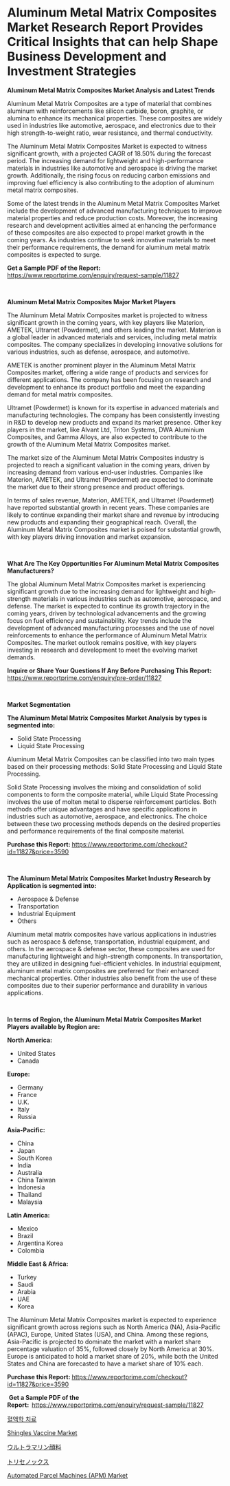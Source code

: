<p><h1>Aluminum Metal Matrix Composites Market Research Report Provides Critical Insights that can help Shape Business Development and Investment Strategies</h1></p><p><strong>Aluminum Metal Matrix Composites Market Analysis and Latest Trends</strong></p>
<p><p>Aluminum Metal Matrix Composites are a type of material that combines aluminum with reinforcements like silicon carbide, boron, graphite, or alumina to enhance its mechanical properties. These composites are widely used in industries like automotive, aerospace, and electronics due to their high strength-to-weight ratio, wear resistance, and thermal conductivity.</p><p>The Aluminum Metal Matrix Composites Market is expected to witness significant growth, with a projected CAGR of 18.50% during the forecast period. The increasing demand for lightweight and high-performance materials in industries like automotive and aerospace is driving the market growth. Additionally, the rising focus on reducing carbon emissions and improving fuel efficiency is also contributing to the adoption of aluminum metal matrix composites.</p><p>Some of the latest trends in the Aluminum Metal Matrix Composites Market include the development of advanced manufacturing techniques to improve material properties and reduce production costs. Moreover, the increasing research and development activities aimed at enhancing the performance of these composites are also expected to propel market growth in the coming years. As industries continue to seek innovative materials to meet their performance requirements, the demand for aluminum metal matrix composites is expected to surge.</p></p>
<p><strong>Get a Sample PDF of the Report:&nbsp;</strong> <a href="https://www.reportprime.com/enquiry/request-sample/11827">https://www.reportprime.com/enquiry/request-sample/11827</a></p>
<p>&nbsp;</p>
<p><strong>Aluminum Metal Matrix Composites Major Market Players</strong></p>
<p><p>The Aluminum Metal Matrix Composites market is projected to witness significant growth in the coming years, with key players like Materion, AMETEK, Ultramet (Powdermet), and others leading the market. Materion is a global leader in advanced materials and services, including metal matrix composites. The company specializes in developing innovative solutions for various industries, such as defense, aerospace, and automotive.</p><p>AMETEK is another prominent player in the Aluminum Metal Matrix Composites market, offering a wide range of products and services for different applications. The company has been focusing on research and development to enhance its product portfolio and meet the expanding demand for metal matrix composites.</p><p>Ultramet (Powdermet) is known for its expertise in advanced materials and manufacturing technologies. The company has been consistently investing in R&D to develop new products and expand its market presence. Other key players in the market, like Alvant Ltd, Triton Systems, DWA Aluminium Composites, and Gamma Alloys, are also expected to contribute to the growth of the Aluminum Metal Matrix Composites market.</p><p>The market size of the Aluminum Metal Matrix Composites industry is projected to reach a significant valuation in the coming years, driven by increasing demand from various end-user industries. Companies like Materion, AMETEK, and Ultramet (Powdermet) are expected to dominate the market due to their strong presence and product offerings.</p><p>In terms of sales revenue, Materion, AMETEK, and Ultramet (Powdermet) have reported substantial growth in recent years. These companies are likely to continue expanding their market share and revenue by introducing new products and expanding their geographical reach. Overall, the Aluminum Metal Matrix Composites market is poised for substantial growth, with key players driving innovation and market expansion.</p></p>
<p>&nbsp;</p>
<p><strong>What Are The Key Opportunities For Aluminum Metal Matrix Composites Manufacturers?</strong></p>
<p><p>The global Aluminum Metal Matrix Composites market is experiencing significant growth due to the increasing demand for lightweight and high-strength materials in various industries such as automotive, aerospace, and defense. The market is expected to continue its growth trajectory in the coming years, driven by technological advancements and the growing focus on fuel efficiency and sustainability. Key trends include the development of advanced manufacturing processes and the use of novel reinforcements to enhance the performance of Aluminum Metal Matrix Composites. The market outlook remains positive, with key players investing in research and development to meet the evolving market demands.</p></p>
<p><strong>Inquire or Share Your Questions If Any Before Purchasing This Report:</strong> <a href="https://www.reportprime.com/enquiry/pre-order/11827">https://www.reportprime.com/enquiry/pre-order/11827</a></p>
<p>&nbsp;</p>
<p><strong>Market Segmentation</strong></p>
<p><strong>The Aluminum Metal Matrix Composites Market Analysis by types is segmented into:</strong></p>
<p><ul><li>Solid State Processing</li><li>Liquid State Processing</li></ul></p>
<p><p>Aluminum Metal Matrix Composites can be classified into two main types based on their processing methods: Solid State Processing and Liquid State Processing. </p><p>Solid State Processing involves the mixing and consolidation of solid components to form the composite material, while Liquid State Processing involves the use of molten metal to disperse reinforcement particles. Both methods offer unique advantages and have specific applications in industries such as automotive, aerospace, and electronics. The choice between these two processing methods depends on the desired properties and performance requirements of the final composite material.</p></p>
<p><strong>Purchase this Report:&nbsp;</strong><a href="https://www.reportprime.com/checkout?id=11827&price=3590">https://www.reportprime.com/checkout?id=11827&price=3590</a></p>
<p>&nbsp;</p>
<p><strong>The Aluminum Metal Matrix Composites Market Industry Research by Application is segmented into:</strong></p>
<p><ul><li>Aerospace & Defense</li><li>Transportation</li><li>Industrial Equipment</li><li>Others</li></ul></p>
<p><p>Aluminum metal matrix composites have various applications in industries such as aerospace & defense, transportation, industrial equipment, and others. In the aerospace & defense sector, these composites are used for manufacturing lightweight and high-strength components. In transportation, they are utilized in designing fuel-efficient vehicles. In industrial equipment, aluminum metal matrix composites are preferred for their enhanced mechanical properties. Other industries also benefit from the use of these composites due to their superior performance and durability in various applications.</p></p>
<p>&nbsp;</p>
<p><strong>In terms of Region, the Aluminum Metal Matrix Composites Market Players available by Region are:</strong></p>
<p>
    <p> <strong> North America: </strong>
        <ul>
            <li>United States</li>
            <li>Canada</li>
        </ul>
        </p> 
    <p> <strong> Europe: </strong>
        <ul>
            <li>Germany</li>
            <li>France</li>
            <li>U.K.</li>
            <li>Italy</li>
            <li>Russia</li>
        </ul>
        </p> 
    <p> <strong> Asia-Pacific: </strong>
        <ul>
            <li>China</li>
            <li>Japan</li>
            <li>South Korea</li>
            <li>India</li>
            <li>Australia</li>
            <li>China Taiwan</li>
            <li>Indonesia</li>
            <li>Thailand</li>
            <li>Malaysia</li>
        </ul>
        </p> 
    <p> <strong> Latin America: </strong>
        <ul>
            <li>Mexico</li>
            <li>Brazil</li>
            <li>Argentina Korea</li>
            <li>Colombia</li>
        </ul>
        </p> 
    <p> <strong> Middle East & Africa: </strong>
        <ul>
            <li>Turkey</li>
            <li>Saudi</li>
            <li>Arabia</li>
            <li>UAE</li>
            <li>Korea</li>
        </ul>
    </p>
    </p>
<p><p>The Aluminum Metal Matrix Composites market is expected to experience significant growth across regions such as North America (NA), Asia-Pacific (APAC), Europe, United States (USA), and China. Among these regions, Asia-Pacific is projected to dominate the market with a market share percentage valuation of 35%, followed closely by North America at 30%. Europe is anticipated to hold a market share of 20%, while both the United States and China are forecasted to have a market share of 10% each.</p></p>
<p><strong>Purchase this Report: </strong><a href="https://www.reportprime.com/checkout?id=11827&price=3590">https://www.reportprime.com/checkout?id=11827&price=3590</a></p>
<p>&nbsp;<strong>Get a Sample PDF of the Report:&nbsp;&nbsp;</strong><a href="https://www.reportprime.com/enquiry/request-sample/11827">https://www.reportprime.com/enquiry/request-sample/11827</a></p>
<p><strong></strong></p>
<p><p><a href="https://medium.com/@kurthityntz895676/%ED%98%88%EC%95%A1%ED%95%99-%EC%B9%98%EB%A3%8C-%EC%8B%9C%EC%9E%A5-%EA%B2%BD%EC%9F%81-%EB%B6%84%EC%84%9D-%EC%8B%9C%EC%9E%A5-%EB%8F%99%ED%96%A5-%EB%B0%8F-2031%EB%85%84%EA%B9%8C%EC%A7%80%EC%9D%98-%EC%A0%84%EB%A7%9D-7f89612f1ef1">혈액학 치료</a></p><p><a href="https://github.com/zjyglelu/Market-Research-Report-List-1/blob/main/shingles-vaccine-market.md">Shingles Vaccine Market</a></p><p><a href="https://medium.com/@cameroneffertz/%E3%82%A6%E3%83%AB%E3%83%88%E3%83%A9%E3%83%9E%E3%83%AA%E3%83%B3%E9%A1%94%E6%96%99%E5%B8%82%E5%A0%B4%E3%81%AE%E8%A6%8F%E6%A8%A1%E3%81%A8%E5%B8%82%E5%A0%B4%E5%8B%95%E5%90%91-%E5%AE%8C%E5%85%A8%E3%81%AA%E6%A5%AD%E7%95%8C%E6%A6%82%E8%A6%81-2024%E5%B9%B4%E3%81%8B%E3%82%892031%E5%B9%B4%E3%81%BE%E3%81%A7-9359e4173767">ウルトラマリン顔料</a></p><p><a href="https://medium.com/@cameroneffertz/%E3%83%88%E3%83%AA%E3%82%BB%E3%83%8E%E3%83%83%E3%82%AF%E3%82%B9%E3%81%AE%E5%B8%82%E5%A0%B4%E3%82%B7%E3%82%A7%E3%82%A2%E3%81%AE%E6%8E%A8%E7%A7%BB%E3%81%A8%E5%B8%82%E5%A0%B4%E6%88%90%E9%95%B7%E3%81%AE%E3%83%88%E3%83%AC%E3%83%B3%E3%83%89-2024%E5%B9%B4-2031%E5%B9%B4-13c1620f36bb">トリセノックス</a></p><p><a href="https://view.publitas.com/reportprime-1/global-automated-parcel-machines-apm-market-by-types-applications-and-major-players-with-regional-growth-rate-analysis-and-development-situation-from-2023-to-2030/">Automated Parcel Machines (APM) Market</a></p></p>